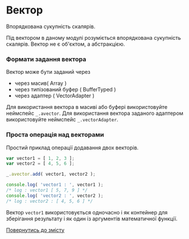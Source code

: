 # Вектор

Впорядкована сукупність скалярів.

Під вектором в даному модулі розуміється впорядкована сукупність скалярів. Вектор не є об'єктом, а абстракцією.

### Формати задання вектора

Вектор може бути заданий через

- через масив( Array )
- через типізований буфер ( BufferTyped )
- через адаптер ( VectorAdapter )

Для використання вектора в масиві або буфері використовуйте неймспейс `_.avector`. Для використання вектора заданого адаптером використовуйте неймспейс `_.vectorAdapter`.

### Проста операція над векторами

Простий приклад операції додавання двох векторів.

```js
var vector1 = [ 1, 2, 3 ];
var vector2 = [ 4, 5, 6 ];

_.avector.add( vector1, vector2 );

console.log( 'vector1 : ', vector1 );
/* log : vector1 [ 5, 7, 9 ] */
console.log( 'vector2 : ', vector2 );
/* log : vector2 : [ 4, 5, 6 ] */
```

Вектор `vector1` використовується одночасно і як контейнер для зберігання результату і як один із аргументів математичної функції.

[Повернутись до змісту](../README.md#Концепції)
